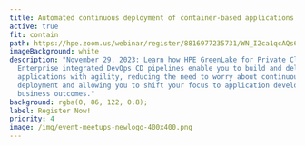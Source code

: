 ```yaml
---
title: Automated continuous deployment of container-based applications
active: true
fit: contain
path: https://hpe.zoom.us/webinar/register/8816977235731/WN_I2ca1qcAQs6HS4iAaDvmfw
imageBackground: white
description: "November 29, 2023: Learn how HPE GreenLake for Private Cloud
  Enterprise integrated DevOps CD pipelines enable you to build and deliver
  applications with agility, reducing the need to worry about continuous
  deployment and allowing you to shift your focus to application development and
  business outcomes."
background: rgba(0, 86, 122, 0.8);
label: Register Now!
priority: 4
image: /img/event-meetups-newlogo-400x400.png
---
```

